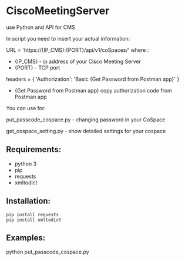 # CiscoMeetingServer
use Python and API for CMS

In script you need to insert your actual information:

URL = 'https://{IP_CMS}:{PORT}/api/v1/coSpaces/' where :
  - {IP_CMS} - ip address of your Cisco Meeting Server
  - {PORT} - TCP port

headers = {
  'Authorization': 'Basic {Get Password from Postman app}'
}
  - {Get Password from Postman app} copy authorization code from Postman app
  
  You can use for:
  
  put_passcode_cospace.py - changing password in your CoSpace
  
  get_cospace_setting.py - show detailed settings for your cospace

## Requirements:
 - python 3
 - pip
 - requests
 - xmltodict

## Installation:
	pip install requests
 	pip install xmltodict
## Examples:
python put_passcode_cospace.py

